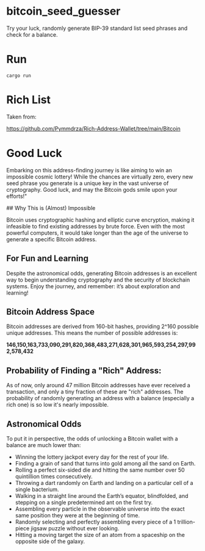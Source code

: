 # bitcoin_seed_guesser
Try your luck, randomly generate BIP-39 standard list seed phrases and check for a balance.

# Run

```
cargo run
```

# Rich List 

Taken from:

https://github.com/Pymmdrza/Rich-Address-Wallet/tree/main/Bitcoin

# Good Luck

Embarking on this address-finding journey is like aiming to win an impossible cosmic lottery! While the chances are virtually zero, every new seed phrase you generate is a unique key in the vast universe of cryptography. Good luck, and may the Bitcoin gods smile upon your efforts!"

## Why This is (Almost) Impossible

Bitcoin uses cryptographic hashing and elliptic curve encryption, making it infeasible to find existing addresses by brute force.
Even with the most powerful computers, it would take longer than the age of the universe to generate a specific Bitcoin address.

## For Fun and Learning

Despite the astronomical odds, generating Bitcoin addresses is an excellent way to begin understanding cryptography and the security of blockchain systems. Enjoy the journey, and remember: it’s about exploration and learning!

## Bitcoin Address Space

Bitcoin addresses are derived from 160-bit hashes, providing 2^160 possible unique addresses. This means the number of possible addresses is:

**146,150,163,733,090,291,820,368,483,271,628,301,965,593,254,297,992,578,432**

## Probability of Finding a "Rich" Address:

As of now, only around 47 million Bitcoin addresses have ever received a transaction, and only a tiny fraction of these are "rich" addresses.
The probability of randomly generating an address with a balance (especially a rich one) is so low it's nearly impossible.

## Astronomical Odds

To put it in perspective, the odds of unlocking a Bitcoin wallet with a balance are much lower than:

* Winning the lottery jackpot every day for the rest of your life.
* Finding a grain of sand that turns into gold among all the sand on Earth.
* Rolling a perfect six-sided die and hitting the same number over 50 quintillion times consecutively.
* Throwing a dart randomly on Earth and landing on a particular cell of a single bacterium.
* Walking in a straight line around the Earth’s equator, blindfolded, and stepping on a single predetermined ant on the first try.
* Assembling every particle in the observable universe into the exact same position they were at the beginning of time.
* Randomly selecting and perfectly assembling every piece of a 1 trillion-piece jigsaw puzzle without ever looking.
* Hitting a moving target the size of an atom from a spaceship on the opposite side of the galaxy.
